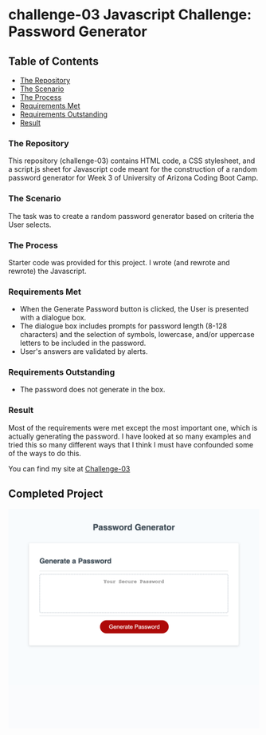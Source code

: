 # challenge-03 Javascript Challenge: Password Generator

## **Table of Contents**
* [The Repository](#the-repository)
* [The Scenario](#the-scenario)
* [The Process](#the-process)
* [Requirements Met](#requirements-met)
* [Requirements Outstanding](#requirements-outstanding)
* [Result](#result)

### **The Repository**
This repository (challenge-03) contains HTML code, a CSS stylesheet, and a script.js sheet for Javascript code meant for the construction of a random password generator for Week 3 of University of Arizona Coding Boot Camp.

### **The Scenario**
The task was to create a random password generator based on criteria the User selects. 

### **The Process**
Starter code was provided for this project. I wrote (and rewrote and rewrote) the Javascript.

### **Requirements Met**
* When the Generate Password button is clicked, the User is presented with a dialogue box.
* The dialogue box includes prompts for password length (8-128 characters) and the selection of symbols, lowercase, and/or uppercase letters to be included in the password.
* User's answers are validated by alerts.

### **Requirements Outstanding**
* The password does not generate in the box.

### **Result**
Most of the requirements were met except the most important one, which is actually generating the password. I have looked at so many examples and tried this so many different ways that I think I must have confounded some of the ways to do this.


You can find my site at [Challenge-03](https://jlmayo.github.io/challenge-03/)

## **Completed Project**
![Screenshot of Password Generator](assets/_Users_jennifermayo_Documents_AZBootcamp_projects_challenge-03_index.html.png)
